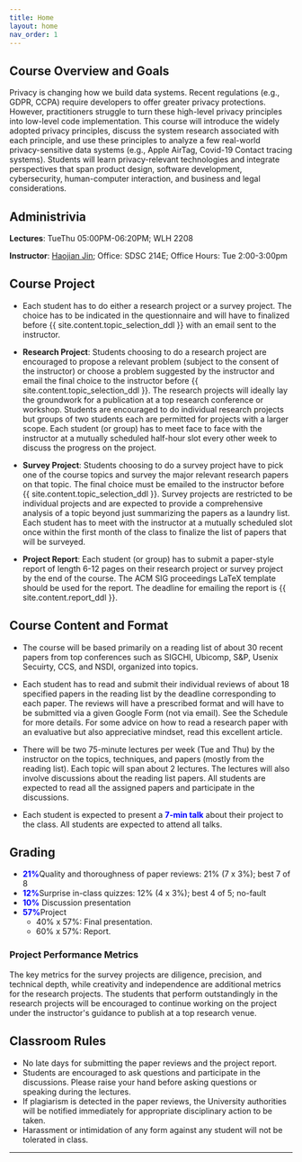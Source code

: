 ```yaml
---
title: Home
layout: home
nav_order: 1
---
```


## Course Overview and Goals

Privacy is changing how we build data systems. Recent regulations (e.g., GDPR, CCPA) require developers to offer greater privacy protections. However, practitioners struggle to turn these high-level privacy principles into low-level code implementation. This course will introduce the widely adopted privacy principles, discuss the system research associated with each principle, and use these principles to analyze a few real-world privacy-sensitive data systems (e.g., Apple AirTag, Covid-19 Contact tracing systems). Students will learn privacy-relevant technologies and integrate perspectives that span product design, software development, cybersecurity, human-computer interaction, and business and legal considerations.



## Administrivia

**Lectures**: TueThu 05:00PM-06:20PM; WLH 2208

**Instructor**: [Haojian Jin](http://haojianj.in/); Office: SDSC 214E; Office Hours: Tue 2:00-3:00pm


## Course Project

- Each student has to do either a research project or a survey project. The choice has to be indicated in the questionnaire and will have to finalized before {{ site.content.topic_selection_ddl }} with an email sent to the instructor.

- **Research Project**: Students choosing to do a research project are encouraged to propose a relevant problem (subject to the consent of the instructor) or choose a problem suggested by the instructor and email the final choice to the instructor before {{ site.content.topic_selection_ddl }}. The research projects will ideally lay the groundwork for a publication at a top research conference or workshop. Students are encouraged to do individual research projects but groups of two students each are permitted for projects with a larger scope. Each student (or group) has to meet face to face with the instructor at a mutually scheduled half-hour slot every other week to discuss the progress on the project.

- **Survey Project**: Students choosing to do a survey project have to pick one of the course topics and survey the major relevant research papers on that topic. The final choice must be emailed to the instructor before {{ site.content.topic_selection_ddl }}. Survey projects are restricted to be individual projects and are expected to provide a comprehensive analysis of a topic beyond just summarizing the papers as a laundry list. Each student has to meet with the instructor at a mutually scheduled slot once within the first month of the class to finalize the list of papers that will be surveyed.

- **Project Report**: Each student (or group) has to submit a paper-style report of length 6-12 pages on their research project or survey project by the end of the course. The ACM SIG proceedings LaTeX template should be used for the report. The deadline for emailing the report is {{ site.content.report_ddl }}.


## Course Content and Format

- The course will be based primarily on a reading list of about 30 recent papers from top conferences such as SIGCHI, Ubicomp, S&P, Usenix Secuirty, CCS, and NSDI, organized into topics.

- Each student has to read and submit their individual reviews of about 18 specified papers in the reading list by the deadline corresponding to each paper. The reviews will have a prescribed format and will have to be submitted via a given Google Form (not via email). See the Schedule for more details. For some advice on how to read a research paper with an evaluative but also appreciative mindset, read this excellent article.

- There will be two 75-minute lectures per week (Tue and Thu) by the instructor on the topics, techniques, and papers (mostly from the reading list). Each topic will span about 2 lectures. The lectures will also involve discussions about the reading list papers. All students are expected to read all the assigned papers and participate in the discussions.

- Each student is expected to present a <span style="color:blue">**7-min talk**</span> about their project to the class. All students are expected to attend all talks.


## Grading

- <span style="color:blue">**21%**</span>Quality and thoroughness of paper reviews: 21% (7 x 3%); best 7 of 8
- <span style="color:blue">**12%**</span>Surprise in-class quizzes: 12% (4 x 3%); best 4 of 5; no-fault
- <span style="color:blue">**10%**</span> Discussion presentation
- <span style="color:blue">**57%**</span>Project
    - 40% x 57%: Final presentation. 
    - 60% x 57%: Report.


### Project Performance Metrics
The key metrics for the survey projects are diligence, precision, and technical depth, while creativity and independence are additional metrics for the research projects. The students that perform outstandingly in the research projects will be encouraged to continue working on the project under the instructor's guidance to publish at a top research venue.


## Classroom Rules
- No late days for submitting the paper reviews and the project report.
- Students are encouraged to ask questions and participate in the discussions. Please raise your hand before asking questions or speaking during the lectures.
- If plagiarism is detected in the paper reviews, the University authorities will be notified immediately for appropriate disciplinary action to be taken.
- Harassment or intimidation of any form against any student will not be tolerated in class.

----